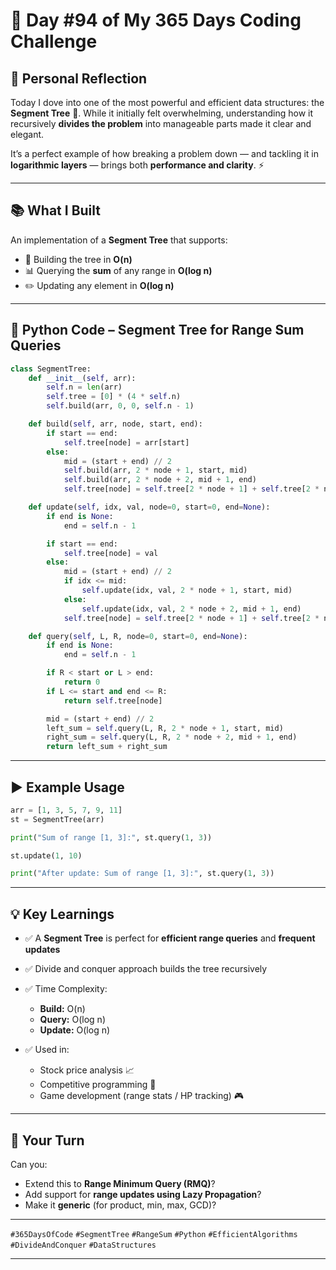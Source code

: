 # 🎯 Day #94 of My 365 Days Coding Challenge

## 💭 Personal Reflection

Today I dove into one of the most powerful and efficient data structures: the **Segment Tree** 🌲.
While it initially felt overwhelming, understanding how it recursively **divides the problem** into manageable parts made it clear and elegant.

It’s a perfect example of how breaking a problem down — and tackling it in **logarithmic layers** — brings both **performance and clarity**. ⚡

---

## 📚 What I Built

An implementation of a **Segment Tree** that supports:

* 🔨 Building the tree in **O(n)**
* 📊 Querying the **sum** of any range in **O(log n)**
* ✏️ Updating any element in **O(log n)**

---

## 📝 Python Code – Segment Tree for Range Sum Queries

```python
class SegmentTree:
    def __init__(self, arr):
        self.n = len(arr)
        self.tree = [0] * (4 * self.n)
        self.build(arr, 0, 0, self.n - 1)

    def build(self, arr, node, start, end):
        if start == end:
            self.tree[node] = arr[start]
        else:
            mid = (start + end) // 2
            self.build(arr, 2 * node + 1, start, mid)
            self.build(arr, 2 * node + 2, mid + 1, end)
            self.tree[node] = self.tree[2 * node + 1] + self.tree[2 * node + 2]

    def update(self, idx, val, node=0, start=0, end=None):
        if end is None:
            end = self.n - 1

        if start == end:
            self.tree[node] = val
        else:
            mid = (start + end) // 2
            if idx <= mid:
                self.update(idx, val, 2 * node + 1, start, mid)
            else:
                self.update(idx, val, 2 * node + 2, mid + 1, end)
            self.tree[node] = self.tree[2 * node + 1] + self.tree[2 * node + 2]

    def query(self, L, R, node=0, start=0, end=None):
        if end is None:
            end = self.n - 1

        if R < start or L > end:
            return 0
        if L <= start and end <= R:
            return self.tree[node]

        mid = (start + end) // 2
        left_sum = self.query(L, R, 2 * node + 1, start, mid)
        right_sum = self.query(L, R, 2 * node + 2, mid + 1, end)
        return left_sum + right_sum
```

---

## ▶️ Example Usage

```python
arr = [1, 3, 5, 7, 9, 11]
st = SegmentTree(arr)

print("Sum of range [1, 3]:", st.query(1, 3))

st.update(1, 10)

print("After update: Sum of range [1, 3]:", st.query(1, 3))
```

---

## 💡 Key Learnings

* ✅ A **Segment Tree** is perfect for **efficient range queries** and **frequent updates**
* ✅ Divide and conquer approach builds the tree recursively
* ✅ Time Complexity:

  * **Build:** O(n)
  * **Query:** O(log n)
  * **Update:** O(log n)
* ✅ Used in:

  * Stock price analysis 📈
  * Competitive programming 🏁
  * Game development (range stats / HP tracking) 🎮

---

## 🚀 Your Turn

Can you:

* Extend this to **Range Minimum Query (RMQ)**?
* Add support for **range updates using Lazy Propagation**?
* Make it **generic** (for product, min, max, GCD)?

---

`#365DaysOfCode` `#SegmentTree` `#RangeSum` `#Python` `#EfficientAlgorithms` `#DivideAndConquer` `#DataStructures`

---